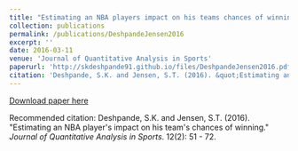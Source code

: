 ```yaml
---
title: "Estimating an NBA players impact on his teams chances of winning"
collection: publications
permalink: /publications/DeshpandeJensen2016
excerpt: ''
date: 2016-03-11
venue: 'Journal of Quantitative Analysis in Sports'
paperurl: 'http://skdeshpande91.github.io/files/DeshpandeJensen2016.pdf'
citation: 'Deshpande, S.K. and Jensen, S.T. (2016). &quot;Estimating and NBA player\'s impact on his team\'s chances of winning.&quot; <i>Journal of Quantitative Analysis in Sports</i>. 12(2): 51 - 72.'
---
```


[Download paper here](http://skdeshpande91.github.io/files/DeshpandeJensen2016.pdf)

Recommended citation: Deshpande, S.K. and Jensen, S.T. (2016). &quot;Estimating an NBA player\'s impact on his team\'s chances of winning.&quot; <i> Journal of Quantitative Analysis in Sports</i>. 12(2): 51 - 72.

